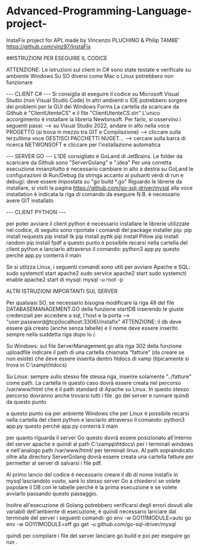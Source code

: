# Advanced-Programming-Language-project-

InstaFix project for APL made by Vincenzo PLUCHINO & Philip TAMBE'
https://github.com/vinz97/InstaFix

##ISTRUZIONI PER ESEGUIRE IL CODICE

ATTENZIONE: Le istruzioni sul client in C# sono state testate e verificate su ambiente Windows
Su SO diversi come Mac o Linux potrebbero non funzionare


--- CLIENT C# --- 
Si consiglia di eseguire il codice su Microsoft Visual Studio (non Visual Studio Code)
In altri ambienti o IDE potrebbero sorgere dei problemi per la GUI dei Windows Forms
La cartella da scaricare da Github è "ClientUtenteCS" e il file "ClientUtenteCS.sln"
L'unico accorgimento è installare la libreria Newtonsoft. Per farlo, si osservino i seguenti passi:
--> su Visual Studio 2022, andare in alto nella voce PROGETTO (si trova in mezzo tra GIT e Compilazione)
--> cliccare sulla terzultima voce GESTISCI PACCHETTI NUGET...
--> cercare sulla barra di ricerca NETWONSOFT e cliccare per l'installazione automatica



--- SERVER GO --- 
L'IDE consigliato è GoLand di JetBrains.
Le folder da scaricare da Github sono "ServerGolang" e ".idea"
Per una corretta esecuzione innanzitutto è necessario cambiare in alto a destra su GoLand
le configurazioni di Run/Debug (la stringa accanto ai pulsanti verdi di run e debug): deve essere impostata su "go build *.go"
Riguardo le librerie da installare, si visiti la pagina https://github.com/go-sql-driver/mysql
alla voce installation è indicata la riga di comando da eseguire
N.B. è necessario avere GIT installato 


--- CLIENT PYTHON ---

per poter avviare il client python è necessario installare le librerie utilizzate nel codice, di seguito sono riportate i comandi del package installer pip:
pip install requests 
pip install tk 
pip install pyttk 
pip install Pillow 
pip install random 
pip install fpdf
a questo punto è possibile recarsi nella cartella del client python e lanciarlo attraverso il comando: python3 app.py questo perchè app.py conterrà il main

Se si utlizza Linux, i seguenti comandi sono utili per avviare Apache e SQL:
sudo systemctl start apache2
sudo service apache2 start
sudo systemctl enable apache2
start di mysql: mysql -u root -p



ALTRI ISTRUZIONI IMPORTANTI SUL SERVER

Per qualsiasi SO, se necessario bisogna modificare la riga 48 del file DATABASEMANAGEMENT.GO della funzione startDB inserendo le giuste credenziali per accedere a sql, l'host e la porta --> "user:password@tcp(localhost:3306)/instafix"
ATTENZIONE: il db deve essere già creato (anche senza tabelle) e il nome deve essere inserito sempre nella suddetta riga dopo lo /. 

Su Windows: sul file ServerManagement.go alla riga 302 della funzione uploadfile indicare il path di una cartella chiamata "fatture" (da creare se non esiste) che
deve essere inserita dentro htdocs di xamp (tipicamente si trova in C:\xamp\htdocs)

Su Linux: sempre sullo stesso file stessa riga, inserire solamente "../fatture" come path. La cartella in questo caso dovrà essere creata nel percorso /var/www/html
che è il path standard di Apache su Linux. In questo stesso percorso dovranno anche trovarsi tutti i file .go del server e runnare quindi da questo punto

a questo punto sia per anbiente Windows che per Linux è possibile recarsi nella cartella del client python e lanciarlo attraverso il comando:
python3 app.py 
questo perchè app.py conterrà il main

per quanto riguarda il server Go questo dovrà essere posizionato all'interno del server apache e quindi al path C:\xampp\htdocs\  per i terminali windows e nell'analogo path /var/www/html/ per terminali linux.
Al path sopraindicato oltre alla directory ServerGolang dovrà essere creata una cartella fatture per permetter al server di salvarsi i file pdf.

Al primo lancio del codice è necessario creare il db di nome instafix in mysql lasciandolo vuoto, sarè lo stesso server Go a chiedervi se volete popolare il DB con le tabelle perchè è la prima esecuzione e se volete avviarlo passando questo passaggio.

Inoltre all'esecuzione di Golang potrebbero verificarsi degli errori dovuti alle variabili dell'ambiente di esecuzione, è quindi necessario lanciare dal terminale del server i seguenti comandi:
go env -w GO111MODULE=auto
go env -w GO111MODULE=off
go get -u github.com/go-sql-driver/mysql

quindi per compilare i file del server lanciare 
go build
e poi per eseguire
go run .

